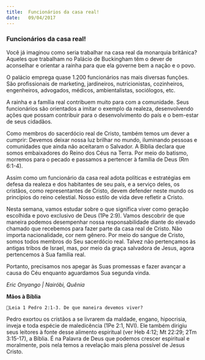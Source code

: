 ```yaml
---
title:  Funcionários da casa real!
date:   09/04/2017
---
```


### Funcionários da casa real!

Você já imaginou como seria trabalhar na casa real da monarquia britânica? Aqueles que trabalham no Palácio de Buckingham têm o dever de aconselhar e orientar a rainha para que ela governe bem a nação e o povo.

O palácio emprega quase 1.200 funcionários nas mais diversas funções. São profissionais de marketing, jardineiros, nutricionistas, cozinheiros, engenheiros, advogados, médicos, ambientalistas, sociólogos, etc.

A rainha e a família real contribuem muito para com a comunidade. Seus funcionários são orientados a imitar o exemplo da realeza, desenvolvendo ações que possam contribuir para o desenvolvimento do país e o bem-estar de seus cidadãos.

Como membros do sacerdócio real de Cristo, também temos um dever a cumprir: Devemos deixar nossa luz brilhar no mundo, iluminando pessoas e comunidades que ainda não aceitaram o Salvador. A Bíblia declara que somos embaixadores do Reino dos Céus na Terra. Por meio do batismo, morremos para o pecado e passamos a pertencer à família de Deus (Rm 6:1-4).

Assim como um funcionário da casa real adota políticas e estratégias em defesa da realeza e dos habitantes de seu país, e a serviço deles, os cristãos, como representantes de Cristo, devem defender neste mundo os princípios do reino celestial. Nosso estilo de vida deve refletir a Cristo.

Nesta semana, vamos estudar sobre o que significa viver como geração escolhida e povo exclusivo de Deus (1Pe 2:9). Vamos descobrir de que maneira podemos desempenhar nossa responsabilidade diante do elevado chamado que recebemos para fazer parte da casa real de Cristo. Não importa nacionalidade, cor nem gênero. Por meio do sangue de Cristo, somos todos membros do Seu sacerdócio real. Talvez não pertençamos às antigas tribos de Israel, mas, por meio da graça salvadora de Jesus, agora pertencemos à Sua família real.

Portanto, precisamos nos apegar às Suas promessas e fazer avançar a causa do Céu enquanto aguardamos Sua segunda vinda.

_Eric Onyango | Nairóbi, Quênia_

**Mãos à Bíblia**

`Leia 1 Pedro 2:1-3. De que maneira devemos viver?`

Pedro exortou os cristãos a se livrarem da maldade, engano, hipocrisia, inveja e toda espécie de maledicência (1Pe 2:1, NVI). Ele também dirigiu seus leitores à fonte desse alimento espiritual (ver Heb 4:12; Mt 22:29; 2Tm 3:15-17), a Bíblia. É na Palavra de Deus que podemos crescer espiritual e moralmente, pois nela temos a revelação mais plena possível de Jesus Cristo.